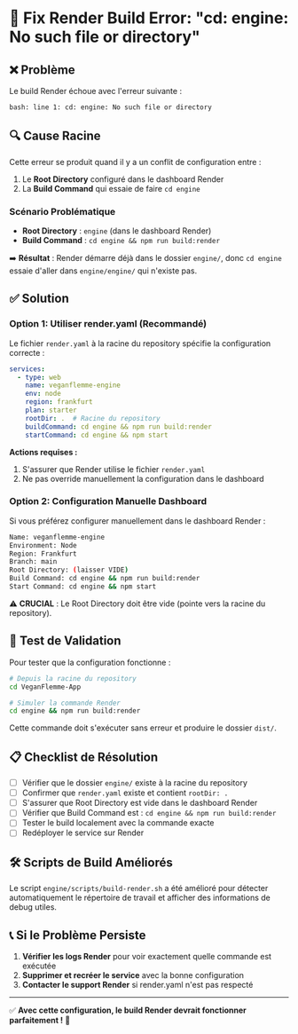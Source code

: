 # 🔧 Fix Render Build Error: "cd: engine: No such file or directory"

## ❌ Problème

Le build Render échoue avec l'erreur suivante :
```bash
bash: line 1: cd: engine: No such file or directory
```

## 🔍 Cause Racine

Cette erreur se produit quand il y a un conflit de configuration entre :
1. Le **Root Directory** configuré dans le dashboard Render
2. La **Build Command** qui essaie de faire `cd engine`

### Scénario Problématique
- **Root Directory** : `engine` (dans le dashboard Render)
- **Build Command** : `cd engine && npm run build:render`

➡️ **Résultat** : Render démarre déjà dans le dossier `engine/`, donc `cd engine` essaie d'aller dans `engine/engine/` qui n'existe pas.

## ✅ Solution

### Option 1: Utiliser render.yaml (Recommandé)

Le fichier `render.yaml` à la racine du repository spécifie la configuration correcte :

```yaml
services:
  - type: web
    name: veganflemme-engine
    env: node
    region: frankfurt
    plan: starter
    rootDir: .  # Racine du repository
    buildCommand: cd engine && npm run build:render
    startCommand: cd engine && npm start
```

**Actions requises :**
1. S'assurer que Render utilise le fichier `render.yaml`
2. Ne pas override manuellement la configuration dans le dashboard

### Option 2: Configuration Manuelle Dashboard

Si vous préférez configurer manuellement dans le dashboard Render :

```bash
Name: veganflemme-engine
Environment: Node
Region: Frankfurt
Branch: main
Root Directory: (laisser VIDE)
Build Command: cd engine && npm run build:render
Start Command: cd engine && npm start
```

⚠️ **CRUCIAL** : Le Root Directory doit être vide (pointe vers la racine du repository).

## 🧪 Test de Validation

Pour tester que la configuration fonctionne :

```bash
# Depuis la racine du repository
cd VeganFlemme-App

# Simuler la commande Render
cd engine && npm run build:render
```

Cette commande doit s'exécuter sans erreur et produire le dossier `dist/`.

## 📋 Checklist de Résolution

- [ ] Vérifier que le dossier `engine/` existe à la racine du repository
- [ ] Confirmer que `render.yaml` existe et contient `rootDir: .`
- [ ] S'assurer que Root Directory est vide dans le dashboard Render
- [ ] Vérifier que Build Command est : `cd engine && npm run build:render`
- [ ] Tester le build localement avec la commande exacte
- [ ] Redéployer le service sur Render

## 🛠️ Scripts de Build Améliorés

Le script `engine/scripts/build-render.sh` a été amélioré pour détecter automatiquement le répertoire de travail et afficher des informations de debug utiles.

## 📞 Si le Problème Persiste

1. **Vérifier les logs Render** pour voir exactement quelle commande est exécutée
2. **Supprimer et recréer le service** avec la bonne configuration
3. **Contacter le support Render** si render.yaml n'est pas respecté

---

✅ **Avec cette configuration, le build Render devrait fonctionner parfaitement !** 🚀